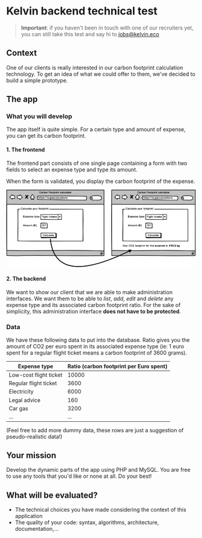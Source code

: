 # Kelvin backend technical test

> **Important**: if you haven't been in touch with one of our recruiters yet, you can still take this test and say hi to jobs@kelvin.eco

## Context

One of our clients is really interested in our carbon footprint calculation technology. To get an idea of what we could offer to them, we've decided to build a simple prototype.

## The app

### What you will develop

The app itself is quite simple. For a certain type and amount of expense, you can get its carbon footprint.

#### 1. The frontend

The frontend part consists of one single page containing a form with two fields to select an expense type and type its amount.

When the form is validated, you display the carbon footprint of the expense.

![Wireframe #1](wireframe-1.png)

#### 2. The backend

We want to show our client that we are able to make administration interfaces. We want them to be able to _list_, _add_, _edit_ and _delete_ any expense type and its associated carbon footprint ratio.
For the sake of simplicity, this administration interface **does not have to be protected**.

### Data

We have these following data to put into the database. Ratio gives you the amount of CO2 per euro spent in its associated expense type (ie: 1 euro spent for a regular flight ticket means a carbon footprint of 3600 grams).

Expense type | Ratio (carbon footprint per Euro spent)
------------ | -------------
Low-cost flight ticket | 10000
Regular flight ticket | 3600
Electricity | 6000
Legal advice | 160
Car gas|3200
...|...

(Feel free to add more dummy data, these rows are just a suggestion of pseudo-realistic data!)

## Your mission

Develop the dynamic parts of the app using PHP and MySQL. You are free to use any tools that you'd like or none at all. Do your best!

## What will be evaluated?

* The technical choices you have made considering the context of this application
* The quality of your code: syntax, algorithms, architecture, documentation,...